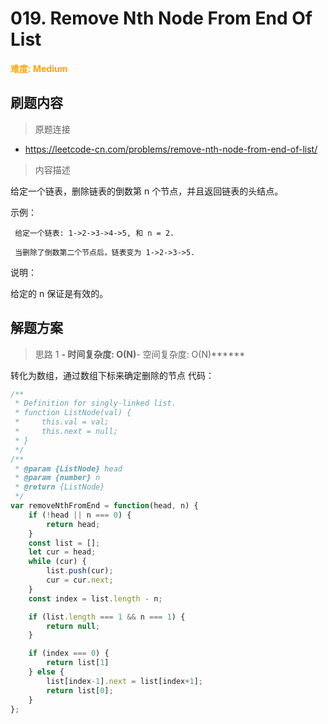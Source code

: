 # 019. Remove Nth Node From End Of List

**<font color=orange>难度: Medium</font>**

## 刷题内容

> 原题连接

* https://leetcode-cn.com/problems/remove-nth-node-from-end-of-list/

> 内容描述

给定一个链表，删除链表的倒数第 n 个节点，并且返回链表的头结点。

示例：

     给定一个链表: 1->2->3->4->5, 和 n = 2.

     当删除了倒数第二个节点后，链表变为 1->2->3->5.
说明：

给定的 n 保证是有效的。



## 解题方案

> 思路 1
******- 时间复杂度: O(N)******- 空间复杂度: O(N)******

转化为数组，通过数组下标来确定删除的节点
代码：

```javascript
/**
 * Definition for singly-linked list.
 * function ListNode(val) {
 *     this.val = val;
 *     this.next = null;
 * }
 */
/**
 * @param {ListNode} head
 * @param {number} n
 * @return {ListNode}
 */
var removeNthFromEnd = function(head, n) {
    if (!head || n === 0) {
        return head;
    }
    const list = [];
    let cur = head;
    while (cur) {
        list.push(cur);
        cur = cur.next;
    }
    const index = list.length - n;

    if (list.length === 1 && n === 1) {
        return null;
    }

    if (index === 0) {
        return list[1]
    } else {
        list[index-1].next = list[index+1];
        return list[0];
    }
};
```
